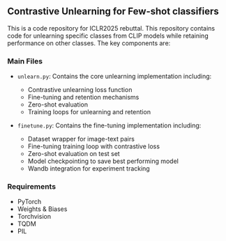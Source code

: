 ## Contrastive Unlearning for Few-shot classifiers

This is a code repository for ICLR2025 rebuttal.
This repository contains code for unlearning specific classes from CLIP models while retaining performance on other classes. The key components are:

### Main Files
- `unlearn.py`: Contains the core unlearning implementation including:
  - Contrastive unlearning loss function
  - Fine-tuning and retention mechanisms
  - Zero-shot evaluation
  - Training loops for unlearning and retention

- `finetune.py`: Contains the fine-tuning implementation including:
  - Dataset wrapper for image-text pairs
  - Fine-tuning training loop with contrastive loss
  - Zero-shot evaluation on test set
  - Model checkpointing to save best performing model
  - Wandb integration for experiment tracking


### Requirements
- PyTorch
- Weights & Biases
- Torchvision
- TQDM
- PIL

